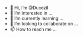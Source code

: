 - 👋 Hi, I’m @Ducezil
- 👀 I’m interested in ...
- 🌱 I’m currently learning ...
- 💞️ I’m looking to collaborate on ...
- 📫 How to reach me ...

<!---
Ducezil/Ducezil is a ✨ special ✨ repository because its `README.md` (this file) appears on your GitHub profile.
You can click the Preview link to take a look at your changes.
--->
